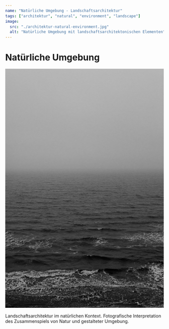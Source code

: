 ```yaml
---
name: "Natürliche Umgebung - Landschaftsarchitektur"
tags: ["architektur", "natural", "environment", "landscape"]
image:
  src: "./architektur-natural-environment.jpg"
  alt: "Natürliche Umgebung mit landschaftsarchitektonischen Elementen"
---
```


# Natürliche Umgebung
![Natürliche Umgebung](./architektur-natural-environment.jpg)

Landschaftsarchitektur im natürlichen Kontext. Fotografische Interpretation des Zusammenspiels von Natur und gestalteter Umgebung.